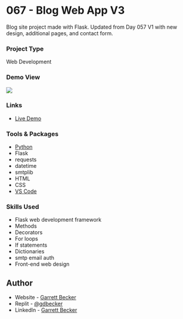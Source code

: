 # 067 - Blog Web App V3

Blog site project made with Flask. Updated from Day 057 V1 with new design, additional pages, and contact form.

### Project Type

Web Development

### Demo View

![](./)

### Links

- [Live Demo]()

### Tools & Packages

- [Python](https://www.python.org)
- Flask
- requests
- datetime
- smtplib
- HTML
- CSS
- [VS Code](https://code.visualstudio.com)

### Skills Used

- Flask web development framework
- Methods
- Decorators
- For loops
- If statements
- Dictionaries
- smtp email auth
- Front-end web design

## Author

- Website - [Garrett Becker]()
- Replit - [@gdbecker](https://replit.com/@gdbecker)
- LinkedIn - [Garrett Becker](https://www.linkedin.com/in/garrett-becker-923b4a106/)